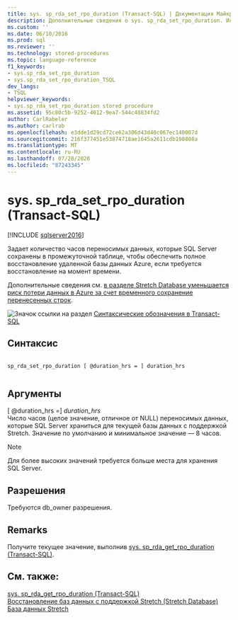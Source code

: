 ```yaml
---
title: sys. sp_rda_set_rpo_duration (Transact-SQL) | Документация Майкрософт
description: Дополнительные сведения о sys. sp_rda_set_rpo_duration. Используйте эту хранимую процедуру, чтобы задать количество часов переносимых данных, которые SQL Server хранятся в промежуточной таблице.
ms.custom: ''
ms.date: 06/10/2016
ms.prod: sql
ms.reviewer: ''
ms.technology: stored-procedures
ms.topic: language-reference
f1_keywords:
- sys.sp_rda_set_rpo_duration
- sys.sp_rda_set_rpo_duration_TSQL
dev_langs:
- TSQL
helpviewer_keywords:
- sys.sp_rda_set_rpo_duration stored procedure
ms.assetid: 95c80c5b-9252-4612-9ea7-544c48834fd2
author: CarlRabeler
ms.author: carlrab
ms.openlocfilehash: e3dde1d29cd72ce62a306d43d40c067ec140007d
ms.sourcegitcommit: 216f377451e53874718ae1645a2611cdb198808a
ms.translationtype: MT
ms.contentlocale: ru-RU
ms.lasthandoff: 07/28/2020
ms.locfileid: "87243345"
---
```

# <a name="syssp_rda_set_rpo_duration-transact-sql"></a>sys. sp_rda_set_rpo_duration (Transact-SQL)
[!INCLUDE [sqlserver2016](../../includes/applies-to-version/sqlserver2016.md)]

  Задает количество часов переносимых данных, которые SQL Server сохранены в промежуточной таблице, чтобы обеспечить полное восстановление удаленной базы данных Azure, если требуется восстановление на момент времени.    
    
 Дополнительные сведения см. [в разделе Stretch Database уменьшается риск потери данных в Azure за счет временного сохранение перенесенных строк](../../sql-server/stretch-database/backup-stretch-enabled-databases-stretch-database.md#stretchRPO).  
   
 ![Значок ссылки на раздел](../../database-engine/configure-windows/media/topic-link.gif "Значок ссылки на раздел") [Синтаксические обозначения в Transact-SQL](../../t-sql/language-elements/transact-sql-syntax-conventions-transact-sql.md)    
     
## <a name="syntax"></a>Синтаксис    
    
```    
    
sp_rda_set_rpo_duration [ @duration_hrs = ] duration_hrs    
    
```    
    
## <a name="arguments"></a>Аргументы    
 [ @duration_hrs =] *duration_hrs*    
 Число часов (целое значение, отличное от NULL) переносимых данных, которые SQL Server храниться для текущей базы данных с поддержкой Stretch. Значение по умолчанию и минимальное значение — 8 часов.    
 
 > [!NOTE]
 > Для более высоких значений требуется больше места для хранения SQL Server.
    
## <a name="permissions"></a>Разрешения    
 Требуются db_owner разрешения.    
    
## <a name="remarks"></a>Remarks    
 Получите текущее значение, выполнив [sys. sp_rda_get_rpo_duration &#40;Transact-SQL&#41;](../../relational-databases/system-stored-procedures/sys-sp-rda-get-rpo-duration-transact-sql.md).    
    
## <a name="see-also"></a>См. также:    
 [sys. sp_rda_get_rpo_duration &#40;Transact-SQL&#41;](../../relational-databases/system-stored-procedures/sys-sp-rda-get-rpo-duration-transact-sql.md)     
 [Восстановление баз данных с поддержкой Stretch (Stretch Database)](../../sql-server/stretch-database/restore-stretch-enabled-databases-stretch-database.md)     
 [База данных Stretch](../../sql-server/stretch-database/stretch-database.md)    
    
  
